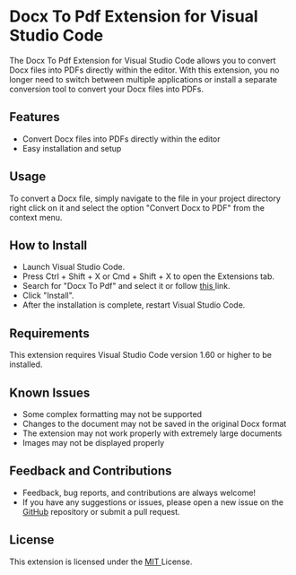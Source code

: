 # Docx To Pdf Extension for Visual Studio Code
The Docx To Pdf Extension for Visual Studio Code allows you to convert Docx files into PDFs directly within the editor. With this extension, you no longer need to switch between multiple applications or install a separate conversion tool to convert your Docx files into PDFs.

## Features
* Convert Docx files into PDFs directly within the editor
* Easy installation and setup

## Usage
To convert a Docx file, simply navigate to the file in your project directory right click on it and select the option "Convert Docx to PDF" from the context menu.

## How to Install
* Launch Visual Studio Code.
* Press Ctrl + Shift + X or Cmd + Shift + X to open the Extensions tab.
* Search for "Docx To Pdf" and select it or follow <a href = "https://marketplace.visualstudio.com/items?itemName=ShahilKumar.docx-to-pdf"> this </a> link.  
* Click "Install".  
* After the installation is complete, restart Visual Studio Code.

## Requirements
This extension requires Visual Studio Code version 1.60 or higher to be installed.

## Known Issues
* Some complex formatting may not be supported
* Changes to the document may not be saved in the original Docx format
* The extension may not work properly with extremely large documents
* Images may not be displayed properly

## Feedback and Contributions
* Feedback, bug reports, and contributions are always welcome! 
* If you have any suggestions or issues, please open a new issue on the <a href = "https://github.com/skfrost19/Docx-To-Pdf"> GitHub</a> repository or submit a pull request.

## License
This extension is licensed under the <a href = "LICENSE.txt"> MIT </a> License.
